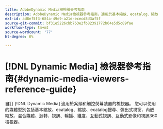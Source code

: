 ```yaml
---
title: AdobeDynamic Media檢視器參考指南
description: AdobeDynamic Media檢視器參考指南，適用於基本縮放、ecatalog、縮放、ecatalog搜尋、彈出式選單、內嵌縮放、混合媒體、迴轉、視訊、輪播、維度、互動式視訊、互動式影像和Video 360檢視器。
exl-id: ad8ef5f3-684a-49e9-a21e-ececd8d3af5f
source-git-commit: bf31e5226cbb763e2fb82391772b64e5d5c89fae
workflow-type: tm+mt
source-wordcount: '77'
ht-degree: 0%

---
```


# [!DNL Dynamic Media] 檢視器參考指南{#dynamic-media-viewers-reference-guide}

自訂 [!DNL Dynamic Media] 適用於案頭和觸控熒幕裝置的檢視器。 您可以使用的媒體型別包括基本縮放、ecatalog、縮放、ecatalog搜尋、彈出式視窗、內嵌縮放、混合媒體、迴轉、視訊、輪播、維度、互動式視訊、互動式影像和視訊360檢視器。
